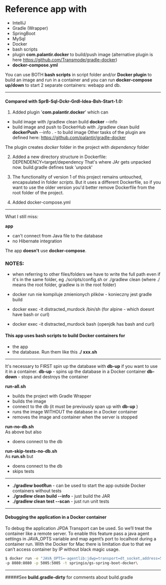 # Reference app with

- IntelliJ
- Gradle (Wrapper)
- SpringBoot
- MySql
- Docker
- bash scripts
- plugin **com.palantir.docker** to build/push image
(alternative plugin is here https://github.com/Transmode/gradle-docker)
- **docker-compose.yml**

You can use BOTH **bash scripts** in script folder and/or **Docker plugin** to build an image and run in a container
and you can run **docker-compose up/down** to start 2 separate containers: webapp and db.

---------------------------
#### Compared with SprB-Sql-Dckr-Grdl-Idea-Bsh-Start-1.0:

1. Added plugin '**com.palantir.docker**' which can
- build image with 
    /gradlew clean build **docker** --info
- build image and push to DockerHub with
    ./gradlew clean build **dockerPush** --info 
. - to build image
Other tasks of the plugin are defined here:
https://github.com/palantir/gradle-docker

The plugin creates _docker_ folder in the project with _dependency_ folder

2. Added a new directory structure in Dockerfile:
DEPENDENCY=target/dependency
That's where JAr gets unpacked now.
build.gradle defines task '_unpack_'

3. The functionality of version 1 of this project remains untouched, encapsulated in folder _scripts_.
But it uses a different Dockerfile, so if you want to use the older version you'd better remove Dockerfile from 
the root folder of the project.

4. Added docker-compose.yml

------------------------------------

What I still miss:

**app**
- can't connect from Java file to the database 
- no Hibernate integration

The app  **doesn't** use **docker-compose**.

### NOTES:
- when referring to other files/folders we have to write the full path even if it's in the same folder, eg
./scripts/config.sh  or  ./gradlew clean   (where ./ means the root folder, gradlew is in the root folder)

- docker run nie kompiluje zmienionych plików - konieczny jest gradle build
- docker exec -it distracted_murdock /bin/sh (for alpine - which doesnt have bash or curl)
- docker exec -it distracted_murdock bash  (openjdk has bash and curl)

#### This app uses bash scripts to build Docker containers for 
- the app 
- the database.
Run them like this **./ xxx.sh**
----------------------------
It's necessary to FIRST spin up the database with **db-up** if you want to use it in a container.
**db-up** - spins up the database in a Docker container
**db-down** - stops and destroys the container 

**run-all.sh**  
- builds the project with Gradle Wrapper
- builds the image
- connect to the db (it must be previously span up with **db-up** )
- runs the image WITHOUT the database in a Docker container
- removes the image and container when the server is stopped

**run-no-db.sh**  
As above but also
- doens connect to the db 

**run-skip-tests-no-db.sh**  
As **run.sh** but 
- doens connect to the db 
- skips tests
------------------

- **./gradlew bootRun** - can be used to start the app outside Docker containers without tests
- **./gradlew clean build --info** - just build the JAR
- **./gradlew clean test --scan** - just run unit tests

-----------------

#### Debugging the application in a Docker container

To debug the application JPDA Transport can be used. So we’ll treat the container like a remote server. To enable this feature pass a java agent settings in JAVA_OPTS variable and map agent’s port to localhost during a container run. With the Docker for Mac there is limitation due to that we can’t access container by IP without black magic usage.

```sh
$ docker run -e "JAVA_OPTS=-agentlib:jdwp=transport=dt_socket,address=5005,server=y,suspend=n" \ 
-p 8080:8080 -p 5005:5005 -t springio/gs-spring-boot-docker\
```


--------------------
        
        
#####See **build.gradle-dirty** for comments about build.gradle
